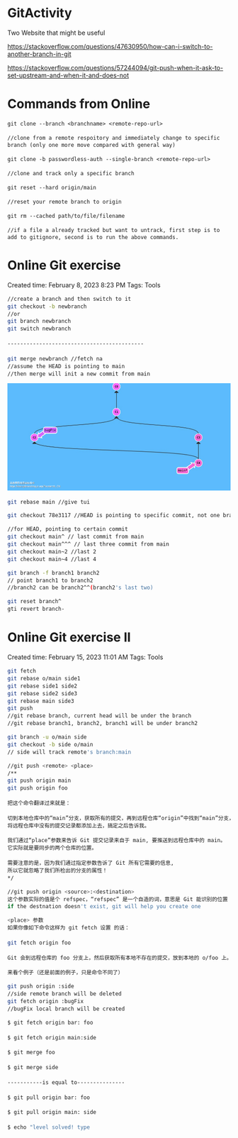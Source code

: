 # GitActivity

Two Website that might be useful

https://stackoverflow.com/questions/47630950/how-can-i-switch-to-another-branch-in-git

https://stackoverflow.com/questions/57244094/git-push-when-it-ask-to-set-upstream-and-when-it-and-does-not

# Commands from Online

```
git clone --branch <branchname> <remote-repo-url> 

//clone from a remote respoitory and immediately change to specific branch (only one more move compared with general way)

git clone -b passwordless-auth --single-branch <remote-repo-url> 

//clone and track only a specific branch

git reset --hard origin/main 

//reset your remote branch to origin

git rm --cached path/to/file/filename

//if a file a already tracked but want to untrack, first step is to add to gitignore, second is to run the above commands.
```

# Online Git exercise

Created time: February 8, 2023 8:23 PM
Tags: Tools

```bash
//create a branch and then switch to it
git checkout -b newbranch
//or
git branch newbranch
git switch newbranch

-------------------------------------------

git merge newbranch //fetch na
//assume the HEAD is pointing to main
//then merge will init a new commit from main
```
![alt text](https://github.com/MasonSyj/SoftwareTools/blob/master/GitActivity/Merge.png?raw=true)

```bash
git rebase main //give tui
```

```bash
git checkout 78e3117 //HEAD is pointing to specific commit, not one branch
```

```bash
//for HEAD, pointing to certain commit 
git checkout main^ // last commit from main
git checkout main^^^ // last three commit from main
git checkout main~2 //last 2
git checkout main~4 //last 4
```

```bash
git branch -f branch1 branch2
// point branch1 to branch2
//branch2 can be branch2^^(branch2's last two)
```

```bash
git reset branch^
gti revert branch-
```

# Online Git exercise II

Created time: February 15, 2023 11:01 AM
Tags: Tools

```bash
git fetch
git rebase o/main side1
git rebase side1 side2
git rebase side2 side3
git rebase main side3
git push
//git rebase branch, current head will be under the branch
//git rebase branch1, branch2, branch1 will be under branch2
```

```bash
git branch -u o/main side 
git checkout -b side o/main 
// side will track remote's branch:main
```

```bash
//git push <remote> <place>
/**
git push origin main
git push origin foo

把这个命令翻译过来就是：

切到本地仓库中的“main”分支，获取所有的提交，再到远程仓库“origin”中找到“main”分支，
将远程仓库中没有的提交记录都添加上去，搞定之后告诉我。

我们通过“place”参数来告诉 Git 提交记录来自于 main, 要推送到远程仓库中的 main。
它实际就是要同步的两个仓库的位置。

需要注意的是，因为我们通过指定参数告诉了 Git 所有它需要的信息, 
所以它就忽略了我们所检出的分支的属性！
*/
```

```bash
//git push origin <source>:<destination>
这个参数实际的值是个 refspec，“refspec” 是一个自造的词，意思是 Git 能识别的位置（比如分支 foo 或者 HEAD~1）
if the destnation doesn't exist, git will help you create one
```

```bash
<place> 参数
如果你像如下命令这样为 git fetch 设置 的话：

git fetch origin foo

Git 会到远程仓库的 foo 分支上，然后获取所有本地不存在的提交，放到本地的 o/foo 上。

来看个例子（还是前面的例子，只是命令不同了）
```

```bash
git push origin :side
//side remote branch will be deleted
git fetch origin :bugFix
//bugFix local branch will be created
```

```bash
$ git fetch origin bar: foo

$ git fetch origin main:side

$ git merge foo

$ git merge side

-----------is equal to---------------

$ git pull origin bar: foo

$ git pull origin main: side

$ echo "level solved! type
```
